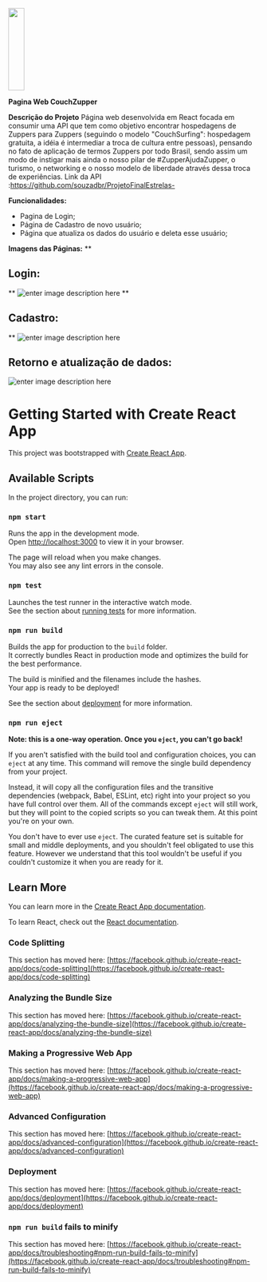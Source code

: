  <p>    <img width="25%" height = "165px"  src="https://i.ibb.co/d68X5dD/logo-1.png">   </p>                               

**Pagina Web CouchZupper**

**Descrição do Projeto** 
Página web desenvolvida em React focada em consumir uma API que tem como objetivo encontrar hospedagens de Zuppers para Zuppers (seguindo o modelo "CouchSurfing": hospedagem gratuita, a idéia é intermediar a troca de cultura entre pessoas), pensando no fato de aplicação de termos Zuppers por todo Brasil, sendo assim um modo de instigar mais ainda o nosso pilar de #ZupperAjudaZupper, o turismo, o networking e o nosso modelo de liberdade através dessa troca de experiências. 
Link da API :https://github.com/souzadbr/ProjetoFinalEstrelas- 

**Funcionalidades:** 

 - Pagina de Login;
 - Página de Cadastro de novo usuário;
 - Página que atualiza os dados do usuário e deleta esse usuário;

**Imagens das Páginas:**
**

## Login:

**
![enter image description here](https://i.ibb.co/7C3v5cc/Login.png)
**

## Cadastro:

**
![enter image description here](https://i.ibb.co/0DH4VTS/Cadastro.png)

## Retorno e atualização de dados:
![enter image description here](https://i.ibb.co/XxwMJtX/image-2.png)

# Getting Started with Create React App

This project was bootstrapped with [Create React App](https://github.com/facebook/create-react-app).

## Available Scripts

In the project directory, you can run:

### `npm start`

Runs the app in the development mode.\
Open [http://localhost:3000](http://localhost:3000) to view it in your browser.

The page will reload when you make changes.\
You may also see any lint errors in the console.

### `npm test`

Launches the test runner in the interactive watch mode.\
See the section about [running tests](https://facebook.github.io/create-react-app/docs/running-tests) for more information.

### `npm run build`

Builds the app for production to the `build` folder.\
It correctly bundles React in production mode and optimizes the build for the best performance.

The build is minified and the filenames include the hashes.\
Your app is ready to be deployed!

See the section about [deployment](https://facebook.github.io/create-react-app/docs/deployment) for more information.

### `npm run eject`

**Note: this is a one-way operation. Once you `eject`, you can't go back!**

If you aren't satisfied with the build tool and configuration choices, you can `eject` at any time. This command will remove the single build dependency from your project.

Instead, it will copy all the configuration files and the transitive dependencies (webpack, Babel, ESLint, etc) right into your project so you have full control over them. All of the commands except `eject` will still work, but they will point to the copied scripts so you can tweak them. At this point you're on your own.

You don't have to ever use `eject`. The curated feature set is suitable for small and middle deployments, and you shouldn't feel obligated to use this feature. However we understand that this tool wouldn't be useful if you couldn't customize it when you are ready for it.

## Learn More

You can learn more in the [Create React App documentation](https://facebook.github.io/create-react-app/docs/getting-started).

To learn React, check out the [React documentation](https://reactjs.org/).

### Code Splitting

This section has moved here: [https://facebook.github.io/create-react-app/docs/code-splitting](https://facebook.github.io/create-react-app/docs/code-splitting)

### Analyzing the Bundle Size

This section has moved here: [https://facebook.github.io/create-react-app/docs/analyzing-the-bundle-size](https://facebook.github.io/create-react-app/docs/analyzing-the-bundle-size)

### Making a Progressive Web App

This section has moved here: [https://facebook.github.io/create-react-app/docs/making-a-progressive-web-app](https://facebook.github.io/create-react-app/docs/making-a-progressive-web-app)

### Advanced Configuration

This section has moved here: [https://facebook.github.io/create-react-app/docs/advanced-configuration](https://facebook.github.io/create-react-app/docs/advanced-configuration)

### Deployment

This section has moved here: [https://facebook.github.io/create-react-app/docs/deployment](https://facebook.github.io/create-react-app/docs/deployment)

### `npm run build` fails to minify

This section has moved here: [https://facebook.github.io/create-react-app/docs/troubleshooting#npm-run-build-fails-to-minify](https://facebook.github.io/create-react-app/docs/troubleshooting#npm-run-build-fails-to-minify)
